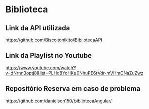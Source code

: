 # Biblioteca

## Link da API utilizada
https://github.com/Biscoitonikito/BibliotecaAPI

## Link da Playlist no Youtube
https://www.youtube.com/watch?v=dNrnn3optj8&list=PLHd8YoHKe0NhuPE6rVdr-mVHmCNaZuZwz

## Repositório Reserva em caso de problema
https://github.com/danielson150/bibliotecaAngular/
